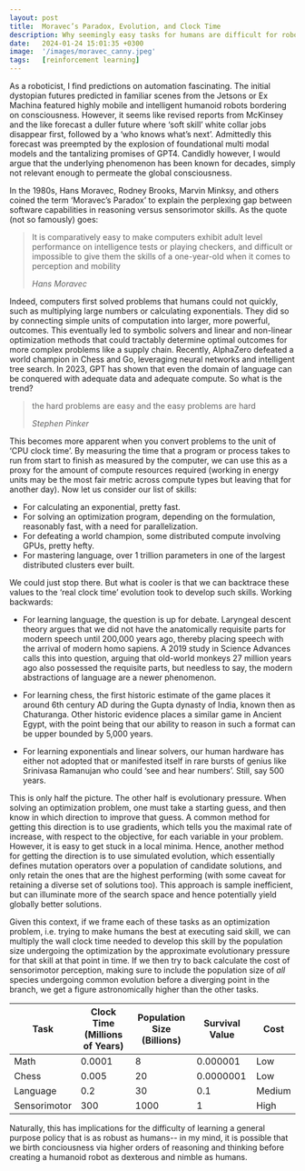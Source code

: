 ```yaml
---
layout: post
title:  Moravec’s Paradox, Evolution, and Clock Time
description: Why seemingly easy tasks for humans are difficult for robots
date:   2024-01-24 15:01:35 +0300
image:  '/images/moravec_canny.jpeg'
tags:   [reinforcement learning]
---
```


As a roboticist, I find predictions on automation fascinating. The initial dystopian futures predicted in familiar scenes from the Jetsons or Ex Machina featured highly mobile and intelligent humanoid robots bordering on consciousness. However, it seems like revised reports from McKinsey and the like forecast a duller future where ‘soft skill’ white collar jobs disappear first, followed by a ‘who knows what’s next’. Admittedly this forecast was preempted by the explosion of foundational multi modal models and the tantalizing promises of GPT4. Candidly however, I would argue that the underlying phenomenon has been known for decades, simply not relevant enough to permeate the global consciousness.

In the 1980s, Hans Moravec, Rodney Brooks, Marvin Minksy, and others coined the term ‘Moravec’s Paradox’ to explain the perplexing gap between software capabilities in reasoning versus sensorimotor skills. As the quote (not so famously) goes:

> It is comparatively easy to make computers exhibit adult level performance on intelligence tests or playing checkers, and difficult or impossible to give them the skills of a one-year-old when it comes to perception and mobility
>
> <cite>Hans Moravec</cite>
>


Indeed, computers first solved problems that humans could not quickly, such as multiplying large numbers or calculating exponentials. They did so by connecting simple units of computation into larger, more powerful, outcomes. This eventually led to symbolic solvers and linear and non-linear optimization methods that could tractably determine optimal outcomes for more complex problems like a supply chain. Recently, AlphaZero defeated a world champion in Chess and Go, leveraging neural networks and intelligent tree search. In 2023, GPT has shown that even the domain of language can be conquered with adequate data and adequate compute. So what is the trend?

> the hard problems are easy and the easy problems are hard 
>
> <cite>Stephen Pinker</cite>
>

This becomes more apparent when you convert problems to the unit of ‘CPU clock time’. By measuring the time that a program or process takes to run from start to finish as measured by the computer, we can use this as a proxy for the amount of compute resources required (working in energy units may be the most fair metric across compute types but leaving that for another day). Now let us consider our list of skills:

* For calculating an exponential, pretty fast. 
* For solving an optimization program, depending on the formulation, reasonably fast, with a need for parallelization.
* For defeating a world champion, some distributed compute involving GPUs, pretty hefty.
* For mastering language, over 1 trillion parameters in one of the largest distributed clusters ever built.

We could just stop there. But what is cooler is that we can backtrace these values to the ‘real clock time’ evolution took to develop such skills. Working backwards:

* For learning language, the question is up for debate. Laryngeal descent theory argues that we did not have the anatomically requisite parts for modern speech until 200,000 years ago, thereby placing speech with the arrival of modern homo sapiens. A 2019 study in Science Advances calls this into question, arguing that old-world monkeys 27 million years ago also possessed the requisite parts, but needless to say, the modern abstractions of language are a newer phenomenon.

* For learning chess, the first historic estimate of the game places it around 6th century AD during the Gupta dynasty of India, known then as Chaturanga. Other historic evidence places a similar game in Ancient Egypt, with the point being that our ability to reason in such a format can be upper bounded by 5,000 years.

* For learning exponentials and linear solvers, our human hardware has either not adopted that or manifested itself in rare bursts of genius like Srinivasa Ramanujan who could ‘see and hear numbers’. Still, say 500 years.

This is only half the picture. The other half is evolutionary pressure. When solving an optimization problem, one must take a starting guess, and then know in which direction to improve that guess. A common method for getting this direction is to use gradients, which tells you the maximal rate of increase, with respect to the objective, for each variable in your problem. However, it is easy to get stuck in a local minima. Hence, another method for getting the direction is to use simulated evolution, which essentially defines mutation operators over a population of candidate solutions, and only retain the ones that are the highest performing (with some caveat for retaining a diverse set of solutions too). This approach is sample inefficient, but can illuminate more of the search space and hence potentially yield globally better solutions.

Given this context, if we frame each of these tasks as an optimization problem, i.e. trying to make humans the best at executing said skill, we can multiply the wall clock time needed to develop this skill by the population size undergoing the optimization by the approximate evolutionary pressure for that skill at that point in time. If we then try to back calculate the cost of sensorimotor perception, making sure to include the population size of *all* species undergoing common evolution before a diverging point in the branch, we get a figure astronomically higher than the other tasks.

| Task | Clock Time (Millions of Years) | Population Size (Billions) | Survival Value | Cost |
|------|----------------|---------------------------|----------------|------|
| Math | 0.0001 | 8 | 0.000001 | Low |
| Chess | 0.005 | 20 | 0.0000001 | Low |
| Language | 0.2 | 30 | 0.1 | Medium |
| Sensorimotor | 300 | 1000 | 1 | High |

Naturally, this has implications for the difficulty of learning a general purpose policy that is as robust as humans-- in my mind, it is possible that we birth conciousness via higher orders of reasoning and thinking before creating a humanoid robot as dexterous and nimble as humans.
